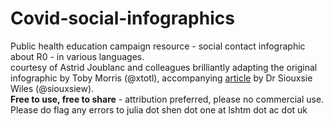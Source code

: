# Covid-social-infographics
Public health education campaign resource - social contact infographic about R0 - in various languages. <br>
courtesy of Astrid Joublanc and colleagues brilliantly adapting the original infographic by Toby Morris (@xtotl), accompanying <a href ="https://thespinoff.co.nz/politics/22-03-2020/siouxsie-wiles-toby-morris-what-does-level-two-mean-and-why-does-it-matter/">article</a> by Dr Siouxsie Wiles (@siouxsiew).
<br>
<b>Free to use, free to share</b> - attribution preferred, please no commercial use. <br>
Please do flag any errors to julia dot shen dot one at lshtm dot ac dot uk <br>
